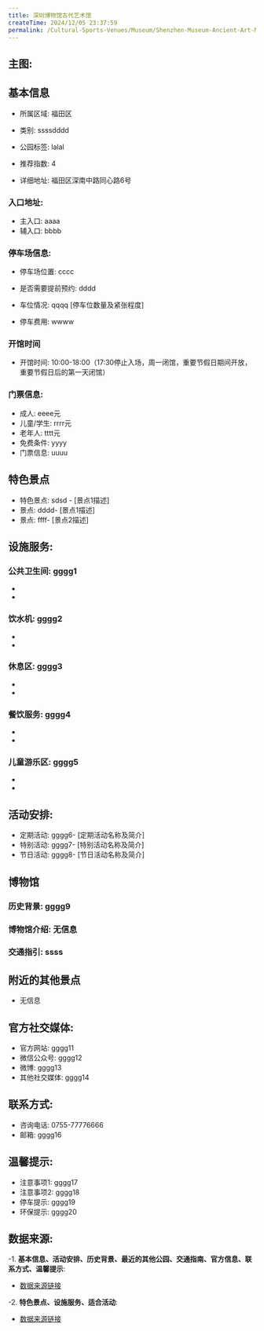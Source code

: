 ```yaml
---
title: 深圳博物馆古代艺术馆
createTime: 2024/12/05 23:37:59
permalink: /Cultural-Sports-Venues/Museum/Shenzhen-Museum-Ancient-Art-Museum/
---
```


## 主图:
<ImageCard
image="nan"
title= "深圳博物馆古代艺术馆"
description= ""
date="2024/12/05"
href="/"
author="市文化广电旅游体育局"
/>
## 基本信息

- 所属区域: 福田区

- 类别: ssssdddd

- 公园标签: lalal

- 推荐指数: 4

- 详细地址: 福田区深南中路同心路6号

### 入口地址:
- 主入口: aaaa
- 辅入口: bbbb
### 停车场信息:
- 停车场位置: cccc

- 是否需要提前预约: dddd

- 车位情况: qqqq [停车位数量及紧张程度]

- 停车费用: wwww

### 开馆时间
- 开馆时间: 10:00-18:00（17:30停止入场，周一闭馆，重要节假日期间开放，重要节假日后的第一天闭馆）

### 门票信息:
- 成人: eeee元
- 儿童/学生: rrrr元
- 老年人: tttt元
- 免费条件: yyyy
- 门票信息: uuuu
## 特色景点
- 特色景点: sdsd - [景点1描述]
- 景点: dddd- [景点1描述]
- 景点: ffff- [景点2描述]
## 设施服务:
### 公共卫生间: gggg1
- 
- 
### 饮水机: gggg2
- 
- 
### 休息区: gggg3
- 
- 
### 餐饮服务: gggg4
- 
- 
### 儿童游乐区: gggg5
- 
- 
## 活动安排:
- 定期活动: gggg6- [定期活动名称及简介]
- 特别活动: gggg7- [特别活动名称及简介]
- 节日活动: gggg8- [节日活动名称及简介]
## 博物馆
### 历史背景: gggg9
### 博物馆介绍: 无信息
### 交通指引: ssss

## 附近的其他景点
- 无信息

## 官方社交媒体:
- 官方网站: gggg11
- 微信公众号: gggg12
- 微博: gggg13
- 其他社交媒体: gggg14

## 联系方式:
- 咨询电话: 0755-77776666
- 邮箱: gggg16

## 温馨提示:
- 注意事项1: gggg17
- 注意事项2: gggg18
- 停车提示: gggg19
- 环保提示: gggg20

## 数据来源:
-1. **基本信息、活动安排、历史背景、最近的其他公园、交通指南、官方信息、联系方式、温馨提示**:
- [数据来源链接](http://wtl.sz.gov.cn/ggfw/whl/bwgylb/index.html)

-2. **特色景点、设施服务、适合活动**:
- [数据来源链接](http://wtl.sz.gov.cn/ggfw/whl/bwgylb/index.html)

